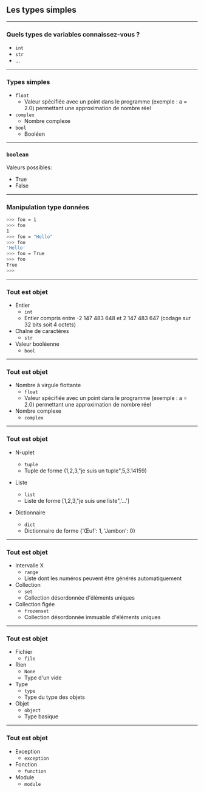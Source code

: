 ## Les types simples

---

### Quels types de variables connaissez-vous ?

- `int`
- `str`
- ...

---

### Types simples

- `float`
    - Valeur spécifiée avec un point dans le programme (exemple : a = 2.0) permettant une approximation de nombre réel
- `complex`
    - Nombre complexe
- `bool`
    - Booléen

---

### `boolean`

Valeurs possibles:
- True
- False

---

### Manipulation type données

```bash
>>> foo = 1
>>> foo
1
>>> foo = "Hello"
>>> foo
'Hello'
>>> foo = True
>>> foo
True
>>> 
```

---

### Tout est objet

- Entier
    - `int`
    - Entier compris entre -2 147 483 648 et 2 147 483 647 (codage sur 32 bits soit 4 octets)
- Chaîne de caractères
    - `str` 
- Valeur booléenne
    - `bool` 

---

### Tout est objet

- Nombre à virgule flottante
    - `float`
    - Valeur spécifiée avec un point dans le programme (exemple : a = 2.0) permettant une approximation de nombre réel
- Nombre complexe
    - `complex`

---

### Tout est objet

- N-uplet
    - `tuple`
    - Tuple de forme (1,2,3,"je suis un tuple",5,3.14159) 
- Liste
    - `list`
    - Liste de forme [1,2,3,"je suis une liste",'...'] 

- Dictionnaire
    - `dict`
    - Dictionnaire de forme {'Œuf': 1, 'Jambon': 0}

---

### Tout est objet

- Intervalle X
    - `range`
    - Liste dont les numéros peuvent être générés automatiquement
- Collection
    - `set`
    - Collection désordonnée d'éléments uniques 
- Collection figée
    - `frozenset`
    - Collection désordonnée immuable d'éléments uniques

---

### Tout est objet

- Fichier
    - `file`
- Rien
    - `None`
    - Type d'un vide 
- Type
    - `type`
    - Type du type des objets
- Objet
    - `object`
    - Type basique 

---

### Tout est objet

- Exception
    - `exception`
- Fonction
    - `function`
- Module
    - `module`
